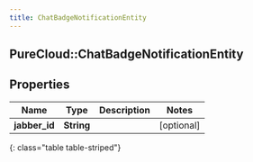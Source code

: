 ```yaml
---
title: ChatBadgeNotificationEntity
---
```

## PureCloud::ChatBadgeNotificationEntity

## Properties

|Name | Type | Description | Notes|
|------------ | ------------- | ------------- | -------------|
| **jabber_id** | **String** |  | [optional] |
{: class="table table-striped"}



